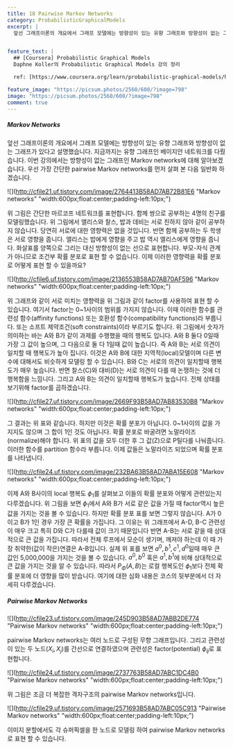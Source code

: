 ```yaml
---
title: 18 Pairwise Markov Networks
category: ProbabilisticGraphicalModels
excerpt: |
  앞선 그래프이론의 개요에서 그래프 모델에는 방향성이 있는 유향 그래프와 방향성이 없는 그래프가 있다고 설명했습니다. 지금까지는 유향 그래프인 베이지안 네트워크를 다뤘습니다.   


feature_text: |
  ## [Coursera] Probabilistic Graphical Models
  Daphne Koller의 Probabilistic Graphical Models 강의 정리

  ref: [https://www.coursera.org/learn/probabilistic-graphical-models/home](https://www.coursera.org/learn/probabilistic-graphical-models/home "coursera")

feature_image: "https://picsum.photos/2560/600/?image=798"
image: "https://picsum.photos/2560/600/?image=798"
comment: true
---
```



##### Markov Networks

앞선 그래프이론의 개요에서 그래프 모델에는 방향성이 있는 유향 그래프와 방향성이 없는 그래프가 있다고 설명했습니다. 지금까지는 유향 그래프인 베이지안 네트워크를 다뤘습니다. 이번 강의에서는 방향성이 없는 그래프인  Markov networks에 대해 알아보겠습니다. 우선 가장 간단한 pairwise Markov networks를 먼저 살펴 본 다음 일반화 하겠습니다.   

![](http://cfile21.uf.tistory.com/image/2764413B58AD7AB72B81E6 "Markov networks" "width:600px;float:center;padding-left:10px;")

위 그림은 간단한 마르코프 네트워크를 표현합니다. 함께 쌍으로 공부하는 4명의 친구를 모델링했습니다. 위 그림에서 앨리스와 찰스, 밥과 데비는 서로 친하지 않아 같이 공부하지 않습니다. 당연히 서로에 대한 영향력은 없을 것입니다. 반면 함께 공부하는 두 학생은 서로 영향을 줍니다. 앨리스는 밥에게 영향을 주고 밥 역시 엘리스에게 영향을 줍니다. 화살표를 양쪽으로 그리는 대신 방향성이 없는 선으로 표현합니다. 부모-자식 관계가 아니므로 조건부 확률 분포로 표현 할 수 없습니다. 이제 이러한 영향력을 확률 분포로 어떻게 표현 할 수 있을까요?    

![](http://cfile6.uf.tistory.com/image/2136553B58AD7AB70AF596 "Markov networks" "width:600px;float:center;padding-left:10px;")

위 그래프와 같이 서로 미치는 영향력을 위 그림과 같이 factor를 사용하여 표현 할 수 있습니다. 여기서 factor는 0~1사이의 범위를 가지지 않습니다. 이때 이러한 함수를 관련성 함수(affinity functions) 또는 호환성 함수(compatibility functions)라 부릅니다. 또는 소프트 제약조건(soft constraints)이라 부르기도 합니다. 위 그림에서 숫자가 의미하는 바는 A와 B가 같이 과제를 수행했을 때의 행복도 입니다. A와 B 둘다 0일때 가장 그 값이 높으며, 그 다음으로 둘 다 1일때 값이 높습니다. 즉 A와 B는 서로 의견이 일치할 때 행복도가 높아 집니다. 이것은 A와 B에 대한 지역적(local)모델이며 다른 변수에 대해서도 비슷하게 모델링 할 수 있습니다. B와 C는 서로의 의견이 일치할때 행복도가 매우 높습니다. 반면 찰스(C)와 대비(D)는 서로 의견이 다를 때 논쟁하는 것에 더 행복함을 느낌니다. 그리고 A와 B는 의견이 일치할때 행복도가 높습니다. 전체 상태를 보기위해 factor를 곱하겠습니다.    

![](http://cfile27.uf.tistory.com/image/2669F93B58AD7AB83530B8 "Markov networks" "width:600px;float:center;padding-left:10px;")

그 결과는 위 표와 같습니다. 하지만 이것은 확률 분포가 아닙니다. 0~1사이의 값을 가지지도 않으며 그 합이 1인 것도 아닙니다. 확률 분포로 바굴려면 노말라이즈(normalize)해야 합니다. 위 표의 값을 모두 더한 후 그 값(Z)으로 P틸다를 나눠줍니다. 이러한 함수를 partition 함수라 부릅니다. 이제 값들은 노말라이즈 되었으며 확률 분포를 나타냅니다.  

![](http://cfile24.uf.tistory.com/image/232BA63B58AD7ABA15E608 "Markov networks" "width:600px;float:center;padding-left:10px;")

이제 A와 B사이의 local 행복도 $\phi_1$를 살펴보고 이들의 확률 분포와 어떻게 관련있는지 다루겠습니다. 위 그림을 보면 $\phi_1$에서 A와 B가 서로 같은 값을 가질 때 factor역시 높은 값을 가지는 것을 볼 수 있습니다. 하지만 확률 분포 표를 보면 그렇지 않습니다. A가 0이고 B가 1인 경우 가장 큰 확률을 가집니다. 그 이유는 위 그래프에서 A-D, B-C 관련성이 매우 크고 특히 D와 C가 다를때 값이 크기 때문입니다 반면 A-B는 서로 같을 때 상대적으로 큰 값을 가집니다. 따라서 전체 루프에서 모순이 생기며, 깨져야 하는데  이 때 가장 취약한(값이 작은)연결은 A-B입니다. 실제 위 표를 보면 $a^0, b^1, c^1, d^0$일때 매우 큰 값인 5,000,000을 가지는 것을 볼 수 있습니다. $a^0, b^0$ 혹은 $a^1, b^1$에 비해 상대적으로 큰 값을 가지는 것을 알 수 있습니다. 따라서 $P_\Phi(A,B)$는 로컬 행복도인 $\phi_1$보다 전체 확률 분포에 더 영향을 많이 받습니다. 여기에 대한 심화 내용은 코스의 뒷부분에서 더 자세히 다루겠습니다.   

##### Pairwise Markov Networks

![](http://cfile23.uf.tistory.com/image/245D903B58AD7ABB2DE774 "Pairwise Markov networks" "width:600px;float:center;padding-left:10px;")

pairwise Markov networks는 여러 노드로 구성된 무향 그래프입니다. 그리고 관련성이 있는 두 노드($X_i, X_j$)를 간선으로 연결하였으며 관련성은 factor(potential) $\phi_{ij}$로 표현합니다. 

![](http://cfile24.uf.tistory.com/image/2737763B58AD7ABC1DC4B0 "Pairwise Markov networks" "width:600px;float:center;padding-left:10px;")

위 그림은 조금 더 복잡한 격자구조의 pairwise Markov networks입니다. 

![](http://cfile29.uf.tistory.com/image/2571693B58AD7ABC05C913 "Pairwise Markov networks" "width:600px;float:center;padding-left:10px;")

이미지 분할에서도 각 슈퍼픽셀을 한 노드로 모델링 하여 pairwise Markov networks로 표현 할 수 있습니다. 




